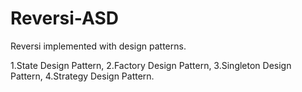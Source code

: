 # Reversi-ASD
Reversi implemented with design patterns.

1.State Design Pattern,
2.Factory Design Pattern,
3.Singleton Design Pattern,
4.Strategy Design Pattern.
